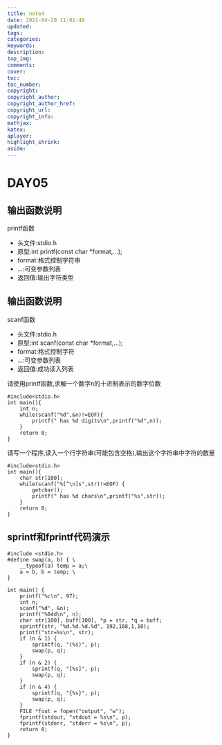 ```yaml
---
title: note4
date: 2021-04-20 11:01:49
updated:
tags:
categories:
keywords:
description:
top_img:
comments:
cover:
toc:
toc_number:
copyright:
copyright_author:
copyright_author_href:
copyright_url:
copyright_info:
mathjax:
katex:
aplayer:
highlight_shrink:
aside:
---
```

# DAY05

## 输出函数说明

printf函数

- 头文件:stdio.h
- 原型:int printf(const char *format,...);
- format:格式控制字符串
- ...:可变参数列表
- 返回值:输出字符类型



## 输出函数说明

scanf函数

- 头文件:stdio.h
- 原型:int scanf(const char *format,...);
- format:格式控制字符
- ...:可变参数列表
- 返回值:成功读入列表



请使用printf函数,求解一个数字n的十进制表示的数字位数

```
#include<stdio.h>
int main(){
    int n;
    while(scanf("%d",&n)!=EOF){
        printf(" has %d digits\n",printf("%d",n));
    }
    return 0;
}
```



请写一个程序,读入一个行字符串(可能包含空格),输出这个字符串中字符的数量

```
#include<stdio.h>
int main(){
    char str[100];
    while(scanf("%[^\n]s",str)!=EOF) {
        getchar();
        printf(" has %d chars\n",printf("%s",str));
    }
    return 0;
}
```



## sprintf和fprintf代码演示

```
#include <stdio.h>
#define swap(a, b) { \
    __typeof(a) temp = a;\
    a = b, b = temp; \
}

int main() {
    printf("%c\n", 97);
    int n;
    scanf("%d", &n);
    printf("%04d\n", n);
    char str[100], buff[100], *p = str, *q = buff;
    sprintf(str, "%d.%d.%d.%d", 192,168,1,10);
    printf("str=%s\n", str);
    if (n & 1) {
        sprintf(q, "(%s)", p);
        swap(p, q);
    }
    if (n & 2) {
        sprintf(q, "[%s]", p);
        swap(p, q);
    }
    if (n & 4) {
        sprintf(q, "{%s}", p);
        swap(p, q);
    }
    FILE *fout = fopen("output", "w");
    fprintf(stdout, "stdout = %s\n", p);
    fprintf(stderr, "stderr = %s\n", p);
    return 0;
}
```
